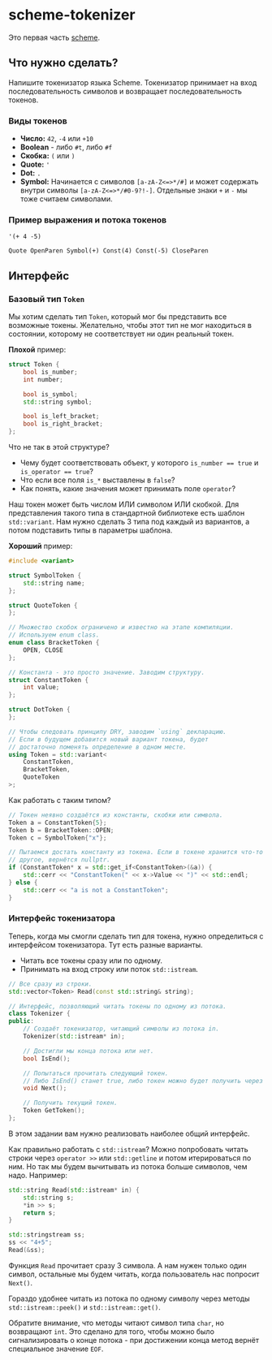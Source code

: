 # scheme-tokenizer

Это первая часть [scheme](../).

## Что нужно сделать?

Напишите токенизатор языка Scheme. Токенизатор принимает на вход последовательность символов и возвращает последовательность токенов.

### Виды токенов

- **Число:** `42`, `-4` или `+10`
- **Boolean** - либо `#t`, либо `#f`
- **Скобка:** `(` или `)`
- **Quote:** `'`
- **Dot:** `.`
- **Symbol:** Начинается с символов `[a-zA-Z<=>*/#]` и может содержать внутри символы `[a-zA-Z<=>*/#0-9?!-]`. Отдельные
  знаки `+` и `-` мы тоже считаем символами.

### Пример выражения и потока токенов

```
'(+ 4 -5)

Quote OpenParen Symbol(+) Const(4) Const(-5) CloseParen
```

## Интерфейс

### Базовый тип `Token`

Мы хотим сделать тип `Token`, который мог бы представить все возможные токены. Желательно, чтобы этот тип не мог находиться в состоянии, которому не соответствует ни один реальный токен.

__Плохой__ пример:

```c++
struct Token {
    bool is_number;
    int number;

    bool is_symbol;
    std::string symbol;

    bool is_left_bracket;
    bool is_right_bracket;
};
```

Что не так в этой структуре?

- Чему будет соответствовать объект, у которого `is_number == true` и `is_operator == true`?
- Что если все поля `is_*` выставлены в `false`?
- Как понять, какие значения может принимать поле `operator`?

Наш токен может быть числом ИЛИ символом ИЛИ скобкой. Для представления такого типа в стандартной библиотеке есть шаблон `std::variant`. Нам нужно сделать 3 типа под каждый из вариантов, а потом подставить типы в параметры шаблона.

__Хороший__ пример:

```c++
#include <variant>

struct SymbolToken {
    std::string name;
};

struct QuoteToken {
};

// Множество скобок ограничено и известно на этапе компиляции.
// Используем enum class.
enum class BracketToken {
    OPEN, CLOSE
};

// Константа - это просто значение. Заводим структуру.
struct ConstantToken {
    int value;
};

struct DotToken {
};

// Чтобы следовать принципу DRY, заводим `using` декларацию.
// Если в будущем добавится новый вариант токена, будет
// достаточно поменять определение в одном месте.
using Token = std::variant<
    ConstantToken,
    BracketToken,
    QuoteToken
>;
```

Как работать с таким типом?

```c++
// Токен неявно создаётся из константы, скобки или символа.
Token a = ConstantToken{5};
Token b = BracketToken::OPEN;
Token c = SymbolToken{"x"};

// Пытаемся достать константу из токена. Если в токене хранится что-то
// другое, вернётся nullptr.
if (ConstantToken* x = std::get_if<ConstantToken>(&a)) {
    std::cerr << "ConstantToken(" << x->Value << ")" << std::endl;
} else {
    std::cerr << "a is not a ConstantToken";
}
```

### Интерфейс токенизатора

Теперь, когда мы смогли сделать тип для токена, нужно определиться с интерфейсом токенизатора. Тут есть разные варианты.

- Читать все токены сразу или по одному.
- Принимать на вход строку или поток `std::istream`.

```c++
// Все сразу из строки.
std::vector<Token> Read(const std::string& string);

// Интерфейс, позволяющий читать токены по одному из потока.
class Tokenizer {
public:
    // Создаёт токенизатор, читающий символы из потока in.
    Tokenizer(std::istream* in);

    // Достигли мы конца потока или нет.
    bool IsEnd();

    // Попытаться прочитать следующий токен.
    // Либо IsEnd() станет true, либо токен можно будет получить через GetToken().
    void Next();

    // Получить текущий токен.
    Token GetToken();
};
```

В этом задании вам нужно реализовать наиболее общий интерфейс.

Как правильно работать с `std::istream`? Можно попробовать читать строки через `operator >>` или `std::getline` и потом итерироваться по ним. Но так мы будем вычитывать из потока больше символов, чем надо. Например:

```c++
std::string Read(std::istream* in) {
    std::string s;
    *in >> s;
    return s;
}

std::stringstream ss;
ss << "4+5";
Read(&ss);
```

Функция `Read` прочитает сразу 3 символа. А нам нужен только один символ, остальные мы будем читать, когда пользователь нас попросит `Next()`.

Гораздо удобнее читать из потока по одному символу через методы `std::istream::peek()` и `std::istream::get()`.

Обратите внимание, что методы читают символ типа `char`, но возвращают `int`. Это сделано для того, чтобы можно было сигнализировать о конце потока - при достижении конца метод вернёт специальное значение `EOF`.
